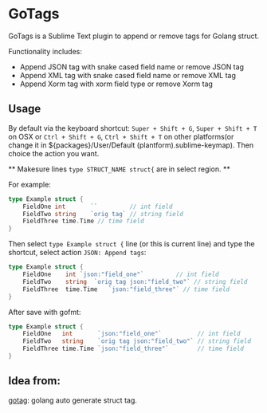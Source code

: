 # GoTags

GoTags is a Sublime Text plugin to append or remove tags for Golang struct.

Functionality includes:

- Append JSON tag with snake cased field name or remove JSON tag
- Append XML tag with snake cased field name or remove XML tag
- Append Xorm tag with xorm field type or remove Xorm tag

## Usage

By default via the keyboard shortcut: `Super + Shift + G`, `Super + Shift + T`
on OSX or `Ctrl + Shift + G`, `Ctrl + Shift + T` on other platforms(or change it
in ${packages}/User/Default (plantform).sublime-keymap). Then choice the action
you want.

** Makesure lines `type STRUCT_NAME struct{` are in select region. **

For example:

```go
type Example struct {
    FieldOne int       ``         // int field
    FieldTwo string    `orig tag` // string field
    FieldThree time.Time // time field
}
```

Then select `type Example struct {` line (or this is current line) and type the
shortcut, select action `JSON: Append tags`:

```go
type Example struct {
	FieldOne	int	`json:"field_one"`         // int field
	FieldTwo	string	`orig tag json:"field_two"` // string field
	FieldThree	time.Time	`json:"field_three"` // time field
}
```

After save with gofmt:

```go
type Example struct {
	FieldOne   int       `json:"field_one"`          // int field
	FieldTwo   string    `orig tag json:"field_two"` // string field
	FieldThree time.Time `json:"field_three"`        // time field
}
```

## Idea from:

[gotag](https://github.com/suifengRock/gotag): golang auto generate struct tag.
